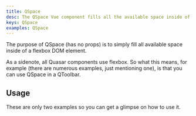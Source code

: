 ```yaml
---
title: QSpace
desc: The QSpace Vue component fills all the available space inside of a flexbox DOM element.
keys: QSpace
examples: QSpace
---
```

The purpose of QSpace (has no props) is to simply fill all available space inside of a flexbox DOM element.

As a sidenote, all Quasar components use flexbox. So what this means, for example (there are numerous examples, just mentioning one), is that you can use QSpace in a QToolbar.

## Usage
These are only two examples so you can get a glimpse on how to use it.

<doc-example title="Basic" file="Basic" />
